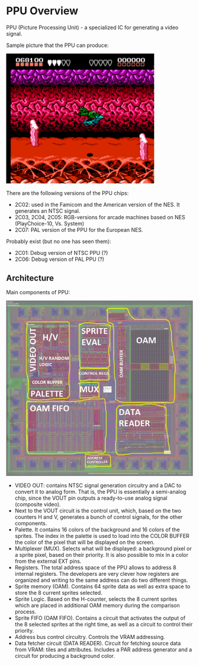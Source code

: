 # PPU Overview

PPU (Picture Processing Unit) - a specialized IC for generating a video signal.

Sample picture that the PPU can produce:

<img src="/BreakingNESWiki/imgstore/battletoads.png" width="400px">

There are the following versions of the PPU chips:
- 2C02: used in the Famicom and the American version of the NES. It generates an NTSC signal.
- 2C03, 2C04, 2C05: RGB-versions for arcade machines based on NES (PlayChoiсe-10, Vs. System)
- 2C07: PAL version of the PPU for the European NES.

Probably exist (but no one has seen them):
- 2C01: Debug version of NTSC PPU (?)
- 2C06: Debug version of PAL PPU (?)

## Architecture

Main components of PPU:

![PPU_preview](/BreakingNESWiki/imgstore/PPU_preview.jpg)

- VIDEO OUT: contains NTSC signal generation circuitry and a DAC to convert it to analog form. That is, the PPU is essentially a semi-analog chip, since the VOUT pin outputs a ready-to-use analog signal (composite video).
- Next to the VOUT circuit is the control unit, which, based on the two counters H and V, generates a bunch of control signals, for the other components.
- Palette. It contains 16 colors of the background and 16 colors of the sprites. The index in the palette is used to load into the COLOR BUFFER the color of the pixel that will be displayed on the screen.
- Multiplexer (MUX). Selects what will be displayed: a background pixel or a sprite pixel, based on their priority. It is also possible to mix in a color from the external EXT pins.
- Registers. The total address space of the PPU allows to address 8 internal registers. The developers are very clever how registers are organized and writing to the same address can do two different things.
- Sprite memory (OAM). Contains 64 sprite data as well as extra space to store the 8 current sprites selected.
- Sprite Logic. Based on the H-counter, selects the 8 current sprites which are placed in additional OAM memory during the comparison process.
- Sprite FIFO (OAM FIFO). Contains a circuit that activates the output of the 8 selected sprites at the right time, as well as a circuit to control their priority.
- Address bus control circuitry. Controls the VRAM addressing.
- Data fetcher circuit (DATA READER). Circuit for fetching source data from VRAM: tiles and attributes. Includes a PAR address generator and a circuit for producing a background color.
